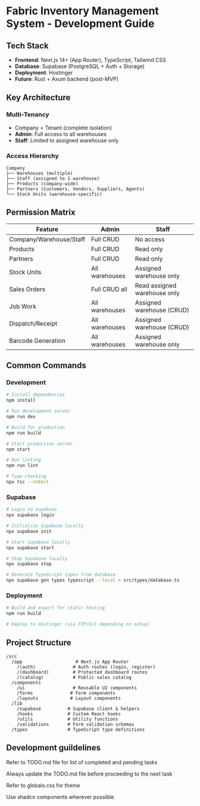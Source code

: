 # Fabric Inventory Management System - Development Guide

## Tech Stack
- **Frontend**: Next.js 14+ (App Router), TypeScript, Tailwind CSS
- **Database**: Supabase (PostgreSQL + Auth + Storage)
- **Deployment**: Hostinger
- **Future**: Rust + Axum backend (post-MVP)

## Key Architecture

### Multi-Tenancy
- Company = Tenant (complete isolation)
- **Admin**: Full access to all warehouses
- **Staff**: Limited to assigned warehouse only

### Access Hierarchy
```
Company
├── Warehouses (multiple)
├── Staff (assigned to 1 warehouse)
├── Products (company-wide)
├── Partners (Customers, Vendors, Suppliers, Agents)
└── Stock Units (warehouse-specific)
```

## Permission Matrix

| Feature | Admin | Staff |
|---------|-------|-------|
| Company/Warehouse/Staff | Full CRUD | No access |
| Products | Full CRUD | Read only |
| Partners | Full CRUD | Read only |
| Stock Units | All warehouses | Assigned warehouse only |
| Sales Orders | Full CRUD all | Read assigned warehouse only |
| Job Work | All warehouses | Assigned warehouse (CRUD) |
| Dispatch/Receipt | All warehouses | Assigned warehouse (CRUD) |
| Barcode Generation | All warehouses | Assigned warehouse only |

## Common Commands

### Development
```bash
# Install dependencies
npm install

# Run development server
npm run dev

# Build for production
npm run build

# Start production server
npm start

# Run linting
npm run lint

# Type checking
npx tsc --noEmit
```

### Supabase
```bash
# Login to Supabase
npx supabase login

# Initialize Supabase locally
npx supabase init

# Start Supabase locally
npx supabase start

# Stop Supabase locally
npx supabase stop

# Generate TypeScript types from database
npx supabase gen types typescript --local > src/types/database.ts
```

### Deployment
```bash
# Build and export for static hosting
npm run build

# Deploy to Hostinger (via FTP/Git depending on setup)
```

## Project Structure
```
/src
  /app                    # Next.js App Router
    /(auth)              # Auth routes (login, register)
    /(dashboard)         # Protected dashboard routes
    /(catalog)           # Public sales catalog
  /components
    /ui                  # Reusable UI components
    /forms              # Form components
    /layouts            # Layout components
  /lib
    /supabase          # Supabase client & helpers
    /hooks             # Custom React hooks
    /utils             # Utility functions
    /validations       # Form validation schemas
  /types               # TypeScript type definitions
```

## Development guildelines

Refer to TODO.md file for list of completed and pending tasks

Always update the TODO.md file before proceeding to the next task

Refer to globals.css for theme

Use shadcn components wherever possible
